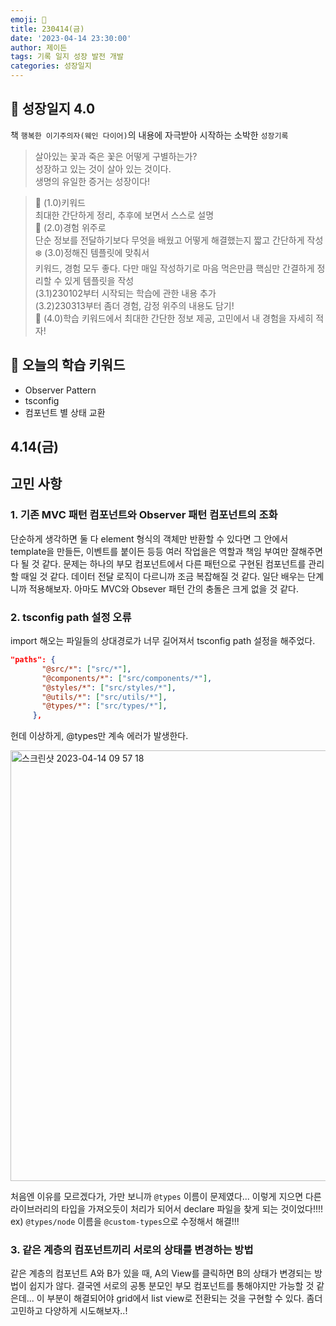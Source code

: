 ```yaml
---
emoji: 🌱
title: 230414(금)
date: '2023-04-14 23:30:00'
author: 제이든
tags: 기록 일지 성장 발전 개발
categories: 성장일지
---
```


## 🎄 성장일지 4.0

책 `행복한 이기주의자(웨인 다이어)`의 내용에 자극받아 시작하는 소박한 `성장기록`

> 살아있는 꽃과 죽은 꽃은 어떻게 구별하는가?<br/>
> 성장하고 있는 것이 살아 있는 것이다.<br/>
> 생명의 유일한 증거는 성장이다!

> 🌳 (1.0)키워드<br/>
> 최대한 간단하게 정리, 추후에 보면서 스스로 설명<br/>
> 🍉 (2.0)경험 위주로<br/>
> 단순 정보를 전달하기보다 무엇을 배웠고 어떻게 해결했는지 짧고 간단하게 작성<br/>
> ❄️ (3.0)정해진 템플릿에 맞춰서<br/>
> 키워드, 경험 모두 좋다. 다만 매일 작성하기로 마음 먹은만큼 핵심만 간결하게 정리할 수 있게 템플릿을 작성<br/>
> (3.1)230102부터 시작되는 학습에 관한 내용 추가<br/>
> (3.2)230313부터 좀더 경험, 감정 위주의 내용도 담기!<br/>
> 🌾 (4.0)학습 키워드에서 최대한 간단한 정보 제공, 고민에서 내 경험을 자세히 적자!<br/>

## 🔑 오늘의 학습 키워드

- Observer Pattern
- tsconfig
- 컴포넌트 별 상태 교환

## 4.14(금)

## 고민 사항

### 1. 기존 MVC 패턴 컴포넌트와 Observer 패턴 컴포넌트의 조화

단순하게 생각하면 둘 다 element 형식의 객체만 반환할 수 있다면 그 안에서 template을 만들든, 이벤트를 붙이든 등등 여러 작업을은 역할과 책임 부여만 잘해주면 다 될 것 같다. 문제는 하나의 부모 컴포넌트에서 다른 패턴으로 구현된 컴포넌트를 관리할 때일 것 같다. 데이터 전달 로직이 다르니까 조금 복잡해질 것 같다. 일단 배우는 단계니까 적용해보자. 아마도 MVC와 Obsever 패턴 간의 충돌은 크게 없을 것 같다.

### 2. tsconfig path 설정 오류

import 해오는 파일들의 상대경로가 너무 길어져서 tsconfig path 설정을 해주었다.
```json
"paths": {
       "@src/*": ["src/*"],
       "@components/*": ["src/components/*"],
       "@styles/*": ["src/styles/*"],
       "@utils/*": ["src/utils/*"],
       "@types/*": ["src/types/*"],
     },      
```

헌데 이상하게, @types만 계속 에러가 발생한다.

<img width="689" alt="스크린샷 2023-04-14 09 57 18" src="https://user-images.githubusercontent.com/86241737/231914108-ab761683-ef83-40aa-a864-b0e4b71788b5.png">

처음엔 이유를 모르겠다가, 가만 보니까 `@types` 이름이 문제였다... 이렇게 지으면 다른 라이브러리의 타입을 가져오듯이 처리가 되어서 declare 파일을 찾게 되는 것이었다!!!! ex) `@types/node`
이름을 `@custom-types`으로 수정해서 해결!!!

### 3. 같은 계층의 컴포넌트끼리 서로의 상태를 변경하는 방법

같은 계층의 컴포넌트 A와 B가 있을 때, A의 View를 클릭하면 B의 상태가 변경되는 방법이 쉽지가 않다. 결국엔 서로의 공통 분모인 부모 컴포넌트를 통해야지만 가능할 것 같은데... 이 부분이 해결되어야 grid에서 list view로 전환되는 것을 구현할 수 있다. 좀더 고민하고 다양하게 시도해보자..!

```toc

```